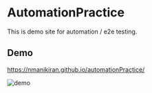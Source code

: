 # AutomationPractice

This is demo site for automation / e2e testing.

## Demo

<https://nmanikiran.github.io/automationPractice/>

![demo](./media/demo.png)
